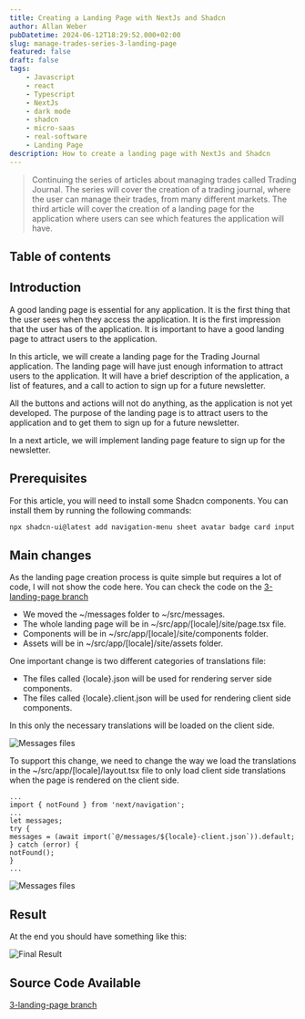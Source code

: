 ```yaml
---
title: Creating a Landing Page with NextJs and Shadcn
author: Allan Weber
pubDatetime: 2024-06-12T18:29:52.000+02:00
slug: manage-trades-series-3-landing-page
featured: false
draft: false
tags:
    - Javascript
    - react
    - Typescript
    - NextJs
    - dark mode
    - shadcn
    - micro-saas
    - real-software
    - Landing Page
description: How to create a landing page with NextJs and Shadcn
---
```


> Continuing the series of articles about managing trades called Trading Journal. The series will cover the creation of a trading journal, where the user can manage their trades, from many different markets. The third article will cover the creation of a landing page for the application where users can see which features the application will have.

## Table of contents

## Introduction

A good landing page is essential for any application. It is the first thing that the user sees when they access the application. It is the first impression that the user has of the application. It is important to have a good landing page to attract users to the application.

In this article, we will create a landing page for the Trading Journal application. The landing page will have just enough information to attract users to the application. It will have a brief description of the application, a list of features, and a call to action to sign up for a future newsletter.

All the buttons and actions will not do anything, as the application is not yet developed. The purpose of the landing page is to attract users to the application and to get them to sign up for a future newsletter.

In a next article, we will implement landing page feature to sign up for the newsletter.

## Prerequisites

For this article, you will need to install some Shadcn components. You can install them by running the following commands:

```bash
npx shadcn-ui@latest add navigation-menu sheet avatar badge card input accordion
```

## Main changes

As the landing page creation process is quite simple but requires a lot of code, I will not show the code here. You can check the code on the [3-landing-page branch](https://github.com/allanweber/trading-journal-nextjs/tree/3-landing-page)

* We moved the ~/messages folder to ~/src/messages.
* The whole landing page will be in ~/src/app/[locale]/site/page.tsx file.
* Components will be in ~/src/app/[locale]/site/components folder.
* Assets will be in ~/src/app/[locale]/site/assets folder.

One important change is two different categories of translations file:

* The files called {locale}.json will be used for rendering server side components.
* The files called {locale}.client.json will be used for rendering client side components.

In this only the necessary translations will be loaded on the client side.

![Messages files](@assets/images/manage-trades-series-3/messages-files-structure.png)

To support this change, we need to change the way we load the translations in the ~/src/app/[locale]/layout.tsx file to only load client side translations when the page is rendered on the client side.

```tsx
...
import { notFound } from 'next/navigation';
...
let messages;
try {
messages = (await import(`@/messages/${locale}-client.json`)).default;
} catch (error) {
notFound();
}
...
```

![Messages files](@assets/images/manage-trades-series-3/layout-messages-change.png)

## Result

At the end you should have something like this:

![Final Result](@assets/images/manage-trades-series-3/manage-trades-series-3-landing-page.gif)

## Source Code Available

[3-landing-page branch](https://github.com/allanweber/trading-journal-nextjs/tree/3-landing-page)
